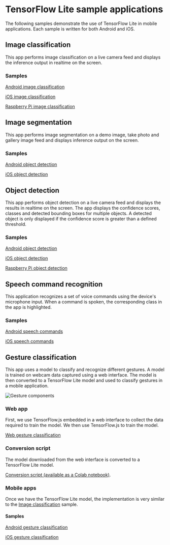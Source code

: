 # TensorFlow Lite sample applications

<!-- Note: These samples are being staged internally before being migrated to
     the new TF examples repo. See also b/119060183. -->

The following samples demonstrate the use of TensorFlow Lite in mobile applications. Each sample is written for both Android and iOS.

## Image classification

This app performs image classification on a live camera feed and displays the
inference output in realtime on the screen.

<!-- TODO(b/124116863): Add app screenshot and model details. -->

### Samples

[Android image classification](examples/image_classification/android/README.md)

[iOS image classification](examples/image_classification/ios/README.md)

[Raspberry Pi image classification](examples/image_classification/raspberry_pi/README.md)

## Image segmentation

This app performs image segmentation on a demo image, take photo and gallery image feed and
displays inference output on the screen.

<!-- TODO(b/124116863): Add app screenshot and model details. -->

### Samples

[Android object detection](examples/image_segmentation/android/README.md)

[iOS object detection](examples/image_segmentation/ios/README.md)

## Object detection

This app performs object detection on a live camera feed and displays the
results in realtime on the screen. The app displays the confidence scores,
classes and detected bounding boxes for multiple objects. A detected object is
only displayed if the confidence score is greater than a defined threshold.

<!-- TODO(b/124116863): Add app screenshot and model details. -->

### Samples

[Android object detection](examples/object_detection/android/README.md)

[iOS object detection](examples/object_detection/ios/README.md)

[Raspberry Pi object detection](examples/object_detection/raspberry_pi/README.md)


## Speech command recognition

This application recognizes a set of voice commands using the device's microphone input. When a command is spoken, the corresponding class in the app is highlighted.

<!-- TODO(b/124116863): Add app screenshot and model details. -->

### Samples

[Android speech commands](examples/speech_commands/android/README.md)

[iOS speech commands](examples/speech_commands/ios/README.md)


## Gesture classification

This app uses a model to classify and recognize different gestures. A model is trained on webcam data captured using a web interface. The model is then converted to a TensorFlow Lite model and used to classify gestures in a mobile application.

![Gesture components](https://tensorflow.org/images/lite/screenshots/gesture_components.png)

### Web app

First, we use TensorFlow.js embedded in a web interface to collect the data required to train the model. We then use TensorFlow.js to train the model.

[Web gesture classification](examples/gesture_classification/web/README.md)

<!-- TODO(b/124116863): Add app screenshot and model details. -->

### Conversion script

The model downloaded from the web interface is converted to a TensorFlow Lite model.

[Conversion script (available as a Colab notebook)](examples/gesture_classification/ml/README.md).

### Mobile apps

Once we have the TensorFlow Lite model, the implementation is very similar to the [Image classification](#image-classification) sample.

<!-- TODO(b/124116863): Add app screenshot. -->

#### Samples

[Android gesture classification](examples/gesture_classification/android/README.md)

[iOS gesture classification](examples/gesture_classification/ios/README.md)


